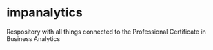 # impanalytics
Respository with all things connected to the Professional Certificate in Business Analytics
